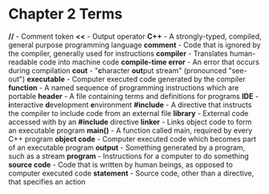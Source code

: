 Chapter 2 Terms
===============

**//** - Comment token
**<<** - Output operator
**C++** - A strongly-typed, compiled, general purpose programming language
**comment** - Code that is ignored by the compiler, generally used for instructions
**compiler** - Translates human-readable code into machine code
**compile-time error** - An error that occurs during compilation
**cout** - "**c**haracter **out**put stream" (pronounced "see-out")
**executable** - Computer executed code generated by the compiler
**function** - A named sequence of programming instructions which are portable
**header** - A file containing terms and definitions for programs
**IDE** - **i**nteractive **d**evelopment **e**nvironment
**#include** - A directive that instructs the compiler to include code from an external file
**library** - External code accessed with by an **#include** directive
**linker** - Links object code to form an executable program
**main()** - A function called main, required by every C++ program
**object code** - Computer executed code which becomes part of an executable program
**output** - Something generated by a program, such as a stream
**program** - Instructions for a computer to do something
**source code** - Code that is written by human beings, as opposed to computer executed code
**statement** - Source code, other than a directive, that specifies an action 
 

